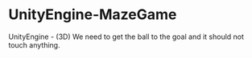 # UnityEngine-MazeGame
UnityEngine - (3D) We need to get the ball to the goal and it should not touch anything.
